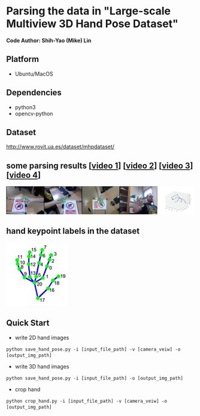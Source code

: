 # Parsing the data in "Large-scale Multiview 3D Hand Pose Dataset"

**Code Author: Shih-Yao (Mike) Lin**

## Platform
+ Ubuntu/MacOS

## Dependencies
+ python3
+ opencv-python

## Dataset
http://www.rovit.ua.es/dataset/mhpdataset/

## some parsing results [[video 1](https://youtu.be/dgS_X_bqhpM)] [[video 2](https://youtu.be/2Mk39D_Zyuw)] [[video 3](https://youtu.be/QRbjeIfjeyc)]  [[video 4](https://youtu.be/YEqsGvIn1tE)]
[![](img/demo.png)](https://youtu.be/YEqsGvIn1tE)

## hand keypoint labels in the dataset
![](img/hand_lm3d.png)

## Quick Start
+ write 2D hand images
```
python save_hand_pose.py -i [input_file_path] -v [camera_veiw] -o [output_img_path]
```

+ write 3D hand images
```
python save_hand_pose.py -i [input_file_path] -o [output_img_path]
```

+ crop hand 
```
python crop_hand.py -i [input_file_path] -v [camera_veiw] -o [output_img_path]
```


